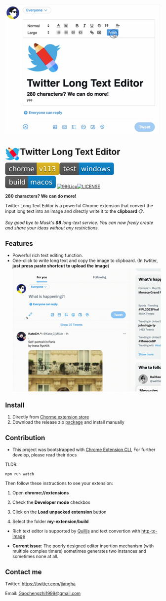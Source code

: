 <img src="./assets/Screen%20Shot%202023-05-29%20at%2000.16.06.jpg" alt="Screen Shot 2023-05-29 at 00.16.06" style="zoom:50%;" />

# <img src="public/icons/icon_128.png" width="48" align="left"> Twitter Long Text Editor

![chorme-v113-yellow](./assets/chorme-v113-yellow.svg)![test-windows-blue](./assets/test-windows-blue.svg)![build-macos-blue](./assets/build-macos-blue.svg)
[![996.icu](https://img.shields.io/badge/link-996.icu-red.svg)](https://996.icu)[![LICENSE](https://img.shields.io/badge/license-Anti%20996-blue.svg)](https://github.com/996icu/996.ICU/blob/master/LICENSE)

**280 characters? We can do more!**

Twitter Long Text Editor is a powerful Chrome extension that convert the input long text into an image and directly write it to the **clipboard** 📋.

*Say good bye to Musk's **$8** long-text service. You can now freely create and share your ideas without any restrictions.*



## Features

- Powerful rich text editing function.
- One-click to write long text and copy the image to clipboard. (In twtiter, **just press paste shortcut to upload the image**)
![demo](./assets/demo.gif)


## Install

1. Directly from [Chorme extension store](https://chrome.google.com/webstore/detail/twitter-long-text-editor/nngipcehipjhfaabichpmaffkgbmljpm/) 
2. Download the release zip [package](https://github.com/Gaochengzhi/Twitter-long-text/releases) and install manually 



## Contribution

* This project was bootstrapped with [Chrome Extension CLI](https://github.com/dutiyesh/chrome-extension-cli), For further develop, please read their docs

TLDR:

```shell
npm run watch
```

Then follow these instructions to see your extension:

1. Open **chrome://extensions**

2. Check the **Developer mode** checkbox

3. Click on the **Load unpacked extension** button

4. Select the folder **my-extension/build**

   

* Rich text editor is supported by [Quilljs](https://quilljs.com/) and text convertion with [http-to-image](https://github.com/bubkoo/html-to-image/)



* **Current issue**: The poorly designed editor insertion mechanism (with multiple complex timers) sometimes generates two instances and sometimes none at all.

## Contact me

Twitter: https://twitter.com/jiangha

Email: Gaochengzhi1999@gmail.com

